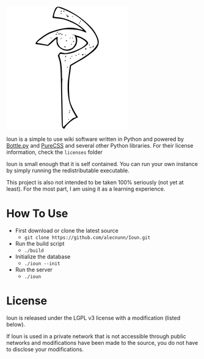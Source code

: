 ![](https://raw.githubusercontent.com/alecnunn/Ioun/master/resources/ioun.png)

Ioun is a simple to use wiki software written in Python and powered by [Bottle.py](http://www.bottlepy.org/) and 
[PureCSS](http://www.purecss.io/) and several other Python libraries.  For their license information, check the `licenses` folder

Ioun is small enough that it is self contained.  You can run your own instance by simply running the redistributable executable.

This project is also not intended to be taken 100% seriously (not yet at least).  For the most part, I am using it as a learning experience.

# How To Use
- First download or clone the latest source
  - ```git clone https://github.com/alecnunn/Ioun.git```
- Run the build script
  - ```./build```
- Initialize the database
  - ```./ioun --init```
- Run the server
  - ```./ioun```

# License

Ioun is released under the LGPL v3 license with a modification (listed below).

If Ioun is used in a private network that is not accessible through public networks and modifications have been made to
the source, you do not have to disclose your modifications.
